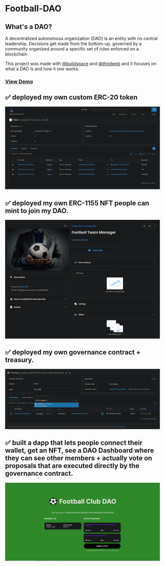 # Football-DAO

## What's a DAO?

A decentralized autonomous organization (DAO) is an entity with no central leadership. Decisions get made from the bottom-up, governed by a community organized around a specific set of rules enforced on a blockchain

This project was made with [@buildspace](https://github.com/buildspace) and [@thirdweb](https://github.com/nftlabs) and it focuses on what a DAO is and how it one works.

### [View Demo](https://kn0wn-un.github.io/Football-DAO/)

## ✅ deployed my own custom ERC-20 token

![ERC-20 Token](./images/Token.png)

## ✅ deployed my own ERC-1155 NFT people can mint to join my DAO.

![ERC-1155 NFT](./images/NFT.png)

## ✅ deployed my own governance contract + treasury.

![Governance Contract](./images/GovernanceContract.png)

## ✅ built a dapp that lets people connect their wallet, get an NFT, see a DAO Dashboard where they can see other members + actually vote on proposals that are executed directly by the governance contract.

![DAO Dashboard](./images/LoggedIn.png)
